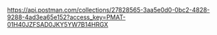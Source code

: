 https://api.postman.com/collections/27828565-3aa5e0d0-0bc2-4828-9288-4ad3ea65e152?access_key=PMAT-01H40JZFSAD0JKY5YW7B14HRGX
